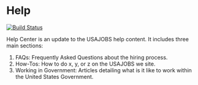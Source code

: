 # Help

[![Build Status](https://travis-ci.org/USAJOBS/Help.svg?branch=master)](https://travis-ci.org/USAJOBS/Help)

Help Center is an update to the USAJOBS help content. It includes three main sections:

1. FAQs: Frequently Asked Questions about the hiring process.
2. How-Tos: How to do x, y, or z on the USAJOBS we site.
3. Working in Government: Articles detailing what is it like to work within the United States Government.
